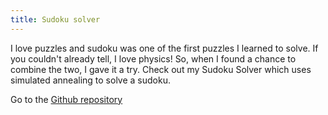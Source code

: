 ```yaml
---
title: Sudoku solver
---
```


I love puzzles and sudoku was one of the first puzzles I learned to solve. If you couldn't already tell, I love physics! So, when I found a chance to combine the two, I gave it a try. Check out my Sudoku Solver which uses simulated annealing to solve a sudoku.

Go to the [Github repository](https://github.com/AditiPradeep/Sudoku_Solver)